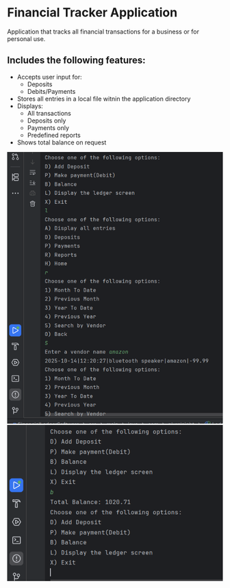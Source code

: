 # Financial Tracker Application
Application that tracks all financial transactions for a business or for personal use.
## Includes the following features:
  * Accepts user input for:
    * Deposits
    * Debits/Payments
  * Stores all entries in a local file witnin the application directory
  * Displays:
     * All transactions
     * Deposits only
     * Payments only
     * Predefined reports
  * Shows total balance on request

![](differentScreens.png)
![](newFeature.png)
